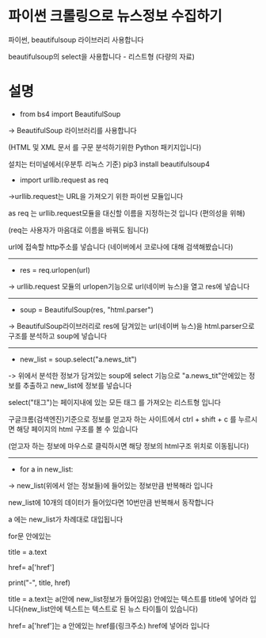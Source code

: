 # 파이썬 크롤링으로 뉴스정보 수집하기

파이썬, beautifulsoup 라이브러리 사용합니다

beautifulsoup의 select을 사용합니다 - 리스트형 (다량의 자료)

# 설명

- from bs4 import BeautifulSoup

-> BeautifulSoup 라이브러리를 사용합니다

(HTML 및 XML 문서 를 구문 분석하기위한 Python 패키지입니다)

설치는 터미널에서(우분투 리눅스 기준) pip3 install beautifulsoup4

- import urllib.request as req

->urllib.request는 URL을 가져오기 위한 파이썬 모듈입니다

as req 는 urllib.request모듈을 대신할 이름을 지정하는것 입니다 (편의성을 위해)

(req는 사용자가 마음대로 이름을 바꿔도 됩니다)

url에 접속할 http주소를 넣습니다 (네이버에서 코로나에 대해 검색해봤습니다)

----------------------------------------------------------------------------------------------------

- res = req.urlopen(url)

-> urllib.request 모듈의 urlopen기능으로 url(네이버 뉴스)을 열고 res에 넣습니다

----------------------------------------------------------------------------------------------------

- soup = BeautifulSoup(res, "html.parser")

-> BeautifulSoup라이브러리로 res에 담겨있는 url(네이버 뉴스)을 html.parser으로 구조를 분석하고 soup에 넣습니다

----------------------------------------------------------------------------------------------------

- new_list = soup.select("a.news_tit")

-> 위에서 분석한 정보가 담겨있는 soup에 select 기능으로 "a.news_tit"안에있는 정보를 추출하고 new_list에 정보를 넣습니다

select("태그")는 페이지내에 있는 모든 태그 를 가져오는 리스트형 입니다

구글크롬(검색엔진)기준으로 정보를 얻고자 하는 사이트에서 ctrl + shift + c 를 누르시면 해당 페이지의 html 구조를 볼 수 있습니다

(얻고자 하는 정보에 마우스로 클릭하시면 해당 정보의 html구조 위치로 이동됩니다)

----------------------------------------------------------------------------------------------------

- for a in new_list:

-> new_list(위에서 얻는 정보들)에 들어있는 정보만큼 반복해라 입니다

new_list에 10개의 데이터가 들어있다면 10번만큼 반복해서 동작합니다

a 에는 new_list가 차례대로 대입됩니다

for문 안에있는

title = a.text

href= a['href']

print("-", title, href)

title = a.text는 a(안에 new_list정보가 들어있음) 안에있는 텍스트를 title에 넣어라 입니다(new_list안에 텍스트는 텍스트로 된 뉴스 타이틀이 있습니다)

href= a['href']는 a 안에있는 href를(링크주소) href에 넣어라 입니다
